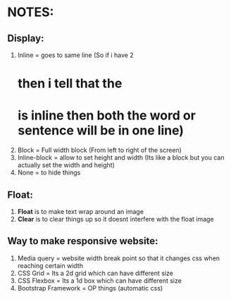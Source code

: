 # NOTES:

## Display:

1. Inline = goes to same line (So if i have 2 <h1> then i tell that the <h1> is inline then both the word or sentence will be in one line)
2. Block = Full width block (From left to right of the screen)
3. Inline-block = allow to set height and width (Its like a block but you can actually set the width and height)
4. None = to hide things

## Float:

1. **Float** is to make text wrap around an image
2. **Clear** is to clear things up so it doesnt interfere with the float image

## Way to make responsive website:

1. Media query = website width break point so that it changes css when reaching certain width
2. CSS Grid = Its a 2d grid which can have different size
3. CSS Flexbox = Its a 1d box which can have different size
4. Bootstrap Framework = OP things (automatic css)
